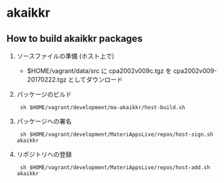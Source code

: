 # akaikkr

## How to build akaikkr packages

1. ソースファイルの準備 (ホスト上で)

    * $HOME/vagrant/data/src に cpa2002v009c.tgz を cpa2002v009-20170222.tgz としてダウンロード

2. パッケージのビルド

        sh $HOME/vagrant/development/ma-akaikkr/host-build.sh

3. パッケージへの署名

        sh $HOME/vagrant/development/MateriAppsLive/repos/host-sign.sh akaikkr

4. リポジトリへの登録

        sh $HOME/vagrant/development/MateriAppsLive/repos/host-add.sh akaikkr
